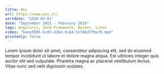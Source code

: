 ```yaml
---
title: Oni
url: https://www.oni.nl/
sortdate: "2016-02-01"
date: "September 2015 - February 2016"
tags: Angularjs, Zend Framework, Docker, Linux
video: "beee5905-bc83-4164-9c64-51f4bd7f0a79.mp4"
printonly: false
---
```

Lorem ipsum dolor sit amet, consectetur adipiscing elit, sed do eiusmod tempor incididunt ut labore et dolore magna aliqua. Est ultricies integer quis auctor elit sed vulputate. Pharetra magna ac placerat vestibulum lectus. Vitae nunc sed velit dignissim sodales.